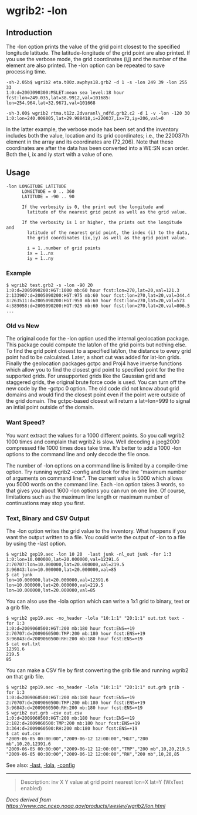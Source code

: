 # wgrib2: -lon

## Introduction

The -lon option prints the value of the grid point
closest to the specified longitude latitude. The latitude-longitude of the grid
point are also printed. If you use the verbose mode, the grid
coordinates (i,j) and the number of the element are also printed.
The -lon option can be repeated to save processing
time.

```
-sh-2.05b$ wgrib2 eta.t00z.awphys18.grb2 -d 1 -s -lon 249 39 -lon 255 33
1:0:d=2003090300:MSLET:mean sea level:18 hour fcst:lon=249.035,lat=38.9912,val=101685:
lon=254.964,lat=32.9671,val=101668

-sh-3.00$ wgrib2 rtma.t12z.2dvaranl\_ndfd.grb2.c2 -d 1 -v -lon -120 30
1:0:lon=240.008805,lat=29.988418,i=220037,ix=72,iy=206,val=0
```

In the latter example, the verbose mode has been set and
the inventory includes both the value, location and its
grid coordinates; i.e., the 220037th element in the array and
its coordinates are (72,206). Note that these coordinates
are after the data has been converted into a WE:SN scan order.
Both the i, ix and iy start with a value of one.

## Usage

```
-lon LONGITUDE LATITUDE
      LONGITUDE = 0 .. 360
      LATITUDE = -90 .. 90

      If the verbosity is 0, the print out the longitude and
        latitude of the nearest grid point as well as the grid value.

      If the verbosity is 1 or higher, the prints out the longitude and
        latitude of the nearest grid point, the index (i) to the data,
        the grid coordinates (ix,iy) as well as the grid point value.

        i = 1..number of grid points
        ix = 1..nx
        iy = 1..ny
```

### Example

```
$ wgrib2 test.grb2 -s -lon -90 20
1:0:d=2005090200:HGT:1000 mb:60 hour fcst:lon=270,lat=20,val=121.3
2:133907:d=2005090200:HGT:975 mb:60 hour fcst:lon=270,lat=20,val=344.4
3:263511:d=2005090200:HGT:950 mb:60 hour fcst:lon=270,lat=20,val=573
4:389058:d=2005090200:HGT:925 mb:60 hour fcst:lon=270,lat=20,val=806.5
...
```

### Old vs New

The original code for the
-lon option used the internal geolocation package.
This package could compute the lat/lon of the grid points but
nothing else. To find the grid point closest to a specified
lat/lon, the distance to every grid point had to be calculated.
Later, a short cut was added for lat-lon grids. Finally the
geolocation packages gctpc and Proj4 have inverse functions
which allow you to find the closest grid point to specified point
for the the supported grids. For unsupported grids like the
Gaussian grid and staggered grids, the original brute force
code is used. You can turn off the new code by the
-gctpc 0 option. The old code did
not know about grid domains and would find the closest point
even if the point were outside of the grid domain. The
gctpc-based closest will return a lat=lon=999 to signal an
intial point outside of the domain.

### Want Speed?

You want extract the values for a 1000 different points.
So you call wgrib2 1000 times and complain that wgrib2 is slow.
Well decoding a jpeg2000 compressed file 1000 times does take time.
It's better to add a 1000 -lon options to the
command line and only decode the file once.

The number of -lon options on a
command line is limited by a compile-time option. Try
running wgrib2 -config and look for the line
"maximum number of arguments on command line:". The current
value is 5000 which allows you 5000 words on the command line. Each
-lon option takes 3 words, so that gives
you about 1600 -lon options you can run
on one line. Of course, limitations such as the maximum line
length or maximum number of continuations may stop you first.

### Text, Binary and CSV Output

The -lon option writes the grid value
to the inventory. What happens if you want the output written
to a file. You could write the output of
-lon to a file by using the
-last option.

```
$ wgrib2 gep19.aec -lon 10 20  -last junk -nl_out junk -for 1:3
1:0:lon=10.000000,lat=20.000000,val=12391.6
2:70707:lon=10.000000,lat=20.000000,val=219.5
3:96843:lon=10.000000,lat=20.000000,val=85
$ cat junk
lon=10.000000,lat=20.000000,val=12391.6
lon=10.000000,lat=20.000000,val=219.5
lon=10.000000,lat=20.000000,val=85
```

You can also use the -lola option which can
write a 1x1 grid to binary, text or a grib file.

```
$ wgrib2 gep19.aec -no_header -lola "10:1:1" "20:1:1" out.txt text -for 1:3
1:0:d=2009060500:HGT:200 mb:180 hour fcst:ENS=+19
2:70707:d=2009060500:TMP:200 mb:180 hour fcst:ENS=+19
3:96843:d=2009060500:RH:200 mb:180 hour fcst:ENS=+19
$ cat out.txt
12391.6
219.5
85
```

You can make a CSV file by first converting the grib file and running wgrib2 on that
grib file.

```
$ wgrib2 gep19.aec -no_header -lola "10:1:1" "20:1:1" out.grb grib -for 1:3
1:0:d=2009060500:HGT:200 mb:180 hour fcst:ENS=+19
2:70707:d=2009060500:TMP:200 mb:180 hour fcst:ENS=+19
3:96843:d=2009060500:RH:200 mb:180 hour fcst:ENS=+19
$ wgrib2 out.grb -csv out.csv
1:0:d=2009060500:HGT:200 mb:180 hour fcst:ENS=+19
2:182:d=2009060500:TMP:200 mb:180 hour fcst:ENS=+19
3:364:d=2009060500:RH:200 mb:180 hour fcst:ENS=+19
$ cat out.csv
"2009-06-05 00:00:00","2009-06-12 12:00:00","HGT","200 mb",10,20,12391.6
"2009-06-05 00:00:00","2009-06-12 12:00:00","TMP","200 mb",10,20,219.5
"2009-06-05 00:00:00","2009-06-12 12:00:00","RH","200 mb",10,20,85
```

See also: [-last](./last.md),
[-lola](./lola.md),
[-config](./config.md)

---

> Description: inv X Y value at grid point nearest lon=X lat=Y (WxText enabled)

_Docs derived from <https://www.cpc.ncep.noaa.gov/products/wesley/wgrib2/lon.html>_
